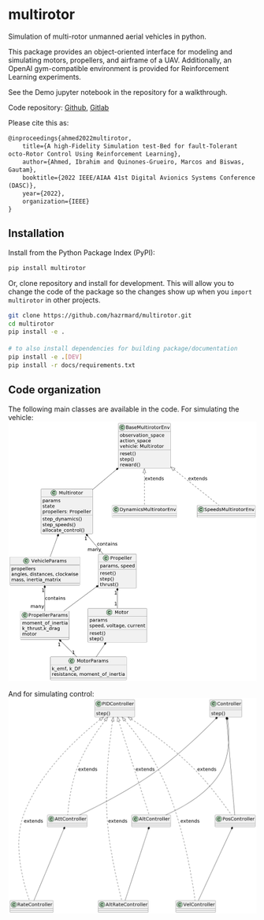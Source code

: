 # multirotor

Simulation of multi-rotor unmanned aerial vehicles in python.

This package provides an object-oriented interface for modeling and simulating motors, propellers, and airframe of a UAV. Additionally, an OpenAI gym-compatible environment is provided for Reinforcement Learning experiments.

See the Demo jupyter notebook in the repository for a walkthrough.

Code repository: [Github](https://github.com/hazrmard/multirotor), [Gitlab](https://git.isis.vanderbilt.edu/ahmedi/multirotor)

Please cite this as:

```
@inproceedings{ahmed2022multirotor,
    title={A high-Fidelity Simulation test-Bed for fault-Tolerant octo-Rotor Control Using Reinforcement Learning},
    author={Ahmed, Ibrahim and Quinones-Grueiro, Marcos and Biswas, Gautam},
    booktitle={2022 IEEE/AIAA 41st Digital Avionics Systems Conference (DASC)},
    year={2022},
    organization={IEEE}
}
```

## Installation

Install from the Python Package Index (PyPI):

```bash
pip install multirotor
```

Or, clone repository and install for development. This will allow you to change the code of the package so the changes show up when you `import multirotor` in other projects.

```bash
git clone https://github.com/hazrmard/multirotor.git
cd multirotor
pip install -e .

# to also install dependencies for building package/documentation
pip install -e .[DEV]
pip install -r docs/requirements.txt
```

## Code organization

The following main classes are available in the code. For simulating the vehicle:
![](./docs/_static/vehicle_classdiagram.png)

And for simulating control:
![](./docs/_static/controller_classdiagram.png)